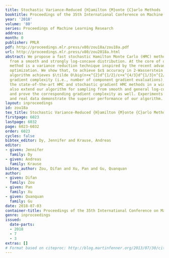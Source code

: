 ```yaml
---
title: Stochastic Variance-Reduced {H}amilton {M}onte {C}arlo Methods
booktitle: Proceedings of the 35th International Conference on Machine Learning
year: '2018'
volume: '80'
series: Proceedings of Machine Learning Research
address: 
month: 0
publisher: PMLR
pdf: http://proceedings.mlr.press/v80/zou18a/zou18a.pdf
url: http://proceedings.mlr.press/v80/zou2018a.html
abstract: We propose a fast stochastic Hamilton Monte Carlo (HMC) method, for sampling
  from a smooth and strongly log-concave distribution. At the core of our proposed
  method is a variance reduction technique inspired by the recent advance in stochastic
  optimization. We show that, to achieve $ε$ accuracy in 2-Wasserstein distance, our
  algorithm achieves $\tilde O\big(n+κ^{2}d^{1/2}/ε+κ^{4/3}d^{1/3}n^{2/3}/ε^{2/3}\big)$
  gradient complexity (i.e., number of component gradient evaluations), which outperforms
  the state-of-the-art HMC and stochastic gradient HMC methods in a wide regime. We
  also extend our algorithm for sampling from smooth and general log-concave distributions,
  and prove the corresponding gradient complexity as well. Experiments on both synthetic
  and real data demonstrate the superior performance of our algorithm.
layout: inproceedings
id: zou18a
tex_title: Stochastic Variance-Reduced {H}amilton {M}onte {C}arlo Methods
firstpage: 6023
lastpage: 6032
page: 6023-6032
order: 6023
cycles: false
bibtex_editor: Dy, Jennifer and Krause, Andreas
editor:
- given: Jennifer
  family: Dy
- given: Andreas
  family: Krause
bibtex_author: Zou, Difan and Xu, Pan and Gu, Quanquan
author:
- given: Difan
  family: Zou
- given: Pan
  family: Xu
- given: Quanquan
  family: Gu
date: 2018-07-03
container-title: Proceedings of the 35th International Conference on Machine Learning
genre: inproceedings
issued:
  date-parts:
  - 2018
  - 7
  - 3
extras: []
# Format based on citeproc: http://blog.martinfenner.org/2013/07/30/citeproc-yaml-for-bibliographies/
---
```

